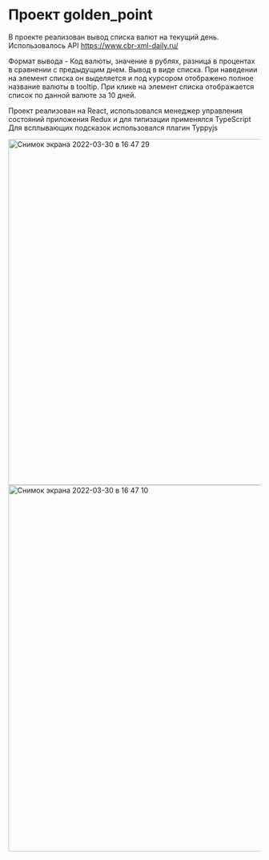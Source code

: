 # Проект golden_point

В проекте реализован вывод списка валют на текущий день. Использовалось API https://www.cbr-xml-daily.ru/

Формат вывода - Код валюты, значение в рублях, разница в процентах в сравнении с предыдущим днем.
Вывод в виде списка. При наведении на элемент списка он выделяется и под курсором отображено полное название валюты в tooltip.
При клике на элемент списка отображается список по данной валюте за 10 дней.

Проект реализован на React, использовался менеджер управления состояний приложения Redux и для типизации применялся TypeScript
Для всплывающих подсказок использовался плагин Typpyjs


<img width="690" alt="Снимок экрана 2022-03-30 в 16 47 29" src="https://user-images.githubusercontent.com/64790767/160856579-5e0762f3-7bad-4bf9-898d-bcaea0bc38df.png">
<img width="731" alt="Снимок экрана 2022-03-30 в 16 47 10" src="https://user-images.githubusercontent.com/64790767/160856628-1ab239da-8ad8-4d2d-9c34-cf6d03a1c098.png">

